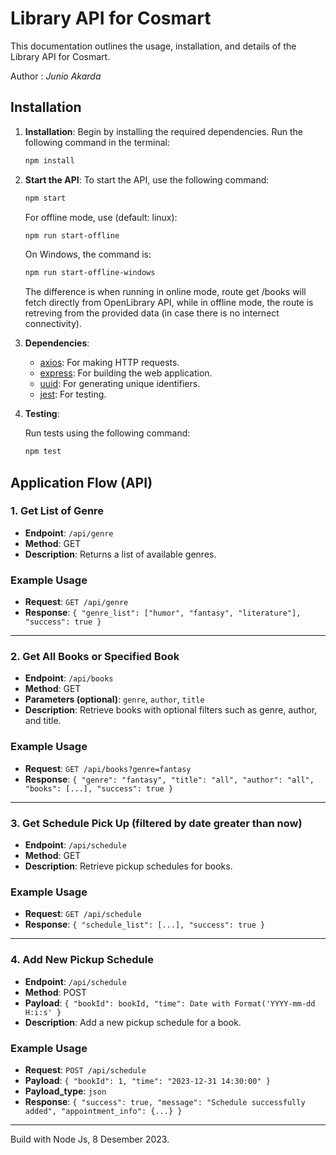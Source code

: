 # Library API for Cosmart

This documentation outlines the usage, installation, and details of the Library API for Cosmart. 

Author : *Junio Akarda*

##  Installation

1. **Installation**: Begin by installing the required dependencies. Run the following command in the terminal:

    ```bash
    npm install
    ```

2. **Start the API**: To start the API, use the following command:

    ```bash
    npm start
    ```

    For offline mode, use (default: linux):

    ```bash
    npm run start-offline
    ```

    On Windows, the command is:

    ```bash
    npm run start-offline-windows


    ```
    
    The difference is when running in online mode, route get /books will fetch directly from OpenLibrary API, while in offline mode, the route is retreving from the provided data (in case there is no internect connectivity).

3.   **Dependencies**:
        - [axios](https://www.npmjs.com/package/axios): For making HTTP requests.
        - [express](https://www.npmjs.com/package/express): For building the web application.
        - [uuid](https://www.npmjs.com/package/uuid): For generating unique identifiers.
        - [jest](https://www.npmjs.com/package/jest): For testing.

4. **Testing**:

    Run tests using the following command:

    ```bash
    npm test
    ```

## Application Flow (API)
### 1. Get List of Genre

- **Endpoint**: `/api/genre`
- **Method**: GET
- **Description**: Returns a list of available genres.
### Example Usage
- **Request**: `GET /api/genre`
- **Response**: `{ "genre_list": ["humor", "fantasy", "literature"], "success": true }`
---
### 2. Get All Books or Specified Book
- **Endpoint**: `/api/books`
- **Method**: GET
- **Parameters (optional)**: `genre`, `author`, `title`
- **Description**: Retrieve books with optional filters such as genre, author, and title.
### Example Usage
- **Request**: `GET /api/books?genre=fantasy`
- **Response**: `{ "genre": "fantasy", "title": "all", "author": "all", "books": [...], "success": true }`
---
### 3. Get Schedule Pick Up (filtered by date greater than now)

- **Endpoint**: `/api/schedule`
- **Method**: GET
- **Description**: Retrieve pickup schedules for books.
### Example Usage
- **Request**: `GET /api/schedule`
- **Response**: `{ "schedule_list": [...], "success": true }`

--- 
### 4. Add New Pickup Schedule
- **Endpoint**: `/api/schedule`
- **Method**: POST
- **Payload**: `{ "bookId": bookId, "time": Date with Format('YYYY-mm-dd H:i:s' }`
- **Description**: Add a new pickup schedule for a book.
### Example Usage
- **Request**: `POST /api/schedule`
- **Payload**: `{ "bookId": 1, "time": "2023-12-31 14:30:00" }`
- **Payload_type**: `json`
- **Response**: `{ "success": true, "message": "Schedule successfully added", "appointment_info": {...} }`
---

Build with Node Js, 8 Desember 2023.
